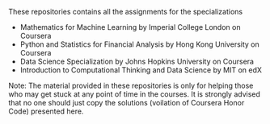 These repositories contains all the assignments for the specializations
- Mathematics for Machine Learning by Imperial College London on Coursera
- Python and Statistics for Financial Analysis by Hong Kong University on Coursera
- Data Science Specialization by Johns Hopkins University on Coursera
- Introduction to Computational Thinking and Data Science by MIT on edX

Note: The material provided in these repositories is only for helping those who may get stuck at any point of time in the courses. 
It is strongly advised that no one should just copy the solutions (voilation of Coursera Honor Code) presented here.
